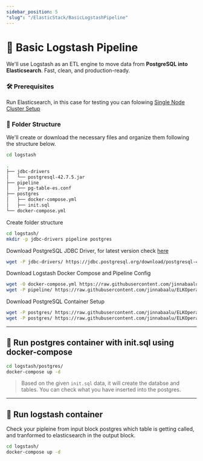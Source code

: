 ```yaml
---
sidebar_position: 5
"slug": "/ElasticStack/BasicLogstashPipeline"
---
```

# 🐳 Basic Logstash Pipeline

We'll use Logstash as an ETL engine to move data from **PostgreSQL into Elasticsearch**. Fast, clean, and production-ready.

### 🛠️ Prerequisites

Run Elasticsearch, in this case for testing you can folowing [Single Node Cluster Setup](./RunSingleNodeElasticsearchContainer.md)

### 📁 Folder Structure
We'll create or download the necessary files and organize them following the structure below.
```bash
cd logstash

.
├── jdbc-drivers
│   └── postgresql-42.7.5.jar
├── pipeline
│   ├── pg-table-es.conf
├── postgres
│   ├── docker-compose.yml
│   ├── init.sql
└── docker-compose.yml
```
Create folder structure 

```bash
cd logstash/
mkdir -p jdbc-drivers pipeline postgres
```
Download PostgreSQL JDBC Driver, for latest version check [here](https://jdbc.postgresql.org/download/)
```bash
wget -P jdbc-drivers/ https://jdbc.postgresql.org/download/postgresql-42.7.5.jar
```
Download Logstash Docker Compose and Pipeline Config
```bash
wget -O docker-compose.yml https://raw.githubusercontent.com/jinnabaalu/ELKOperations/refs/heads/main/logstash/postgres-to-elasticsearch/docker-compose.yml
wget -P pipeline/ https://raw.githubusercontent.com/jinnabaalu/ELKOperations/refs/heads/main/logstash/postgres-to-elasticsearch/pipeline/pg-table-es.conf
```

Download PostgreSQL Container Setup
```bash
wget -P postgres/ https://raw.githubusercontent.com/jinnabaalu/ELKOperations/refs/heads/main/logstash/postgres-to-elasticsearch/postgres/docker-compose.yml
wget -P postgres/ https://raw.githubusercontent.com/jinnabaalu/ELKOperations/refs/heads/main/logstash/postgres-to-elasticsearch/postgres/init.sql
```
---

##   🐳 Run postgres container with init.sql using docker-compose
```bash
cd logstash/postgres/
docker-compose up -d
```
> Based on the given `init.sql` data, it will create the databse and tables. You can check what you have inserted into the postgres.

---
##   🐳 Run logstash container 

Check your pipleine from input block postgres which table is getting called, and tranformed to elasticsearch in the output block. 
```bash
cd logstash/
docker-compose up -d
```
